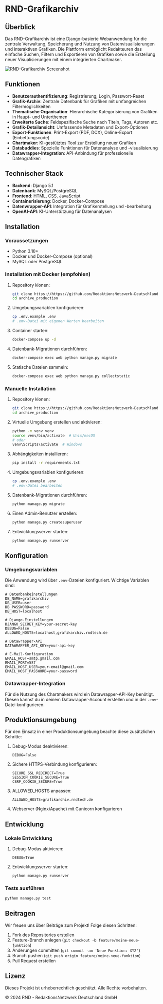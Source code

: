 # RND-Grafikarchiv

## Überblick

Das RND-Grafikarchiv ist eine Django-basierte Webanwendung für die zentrale Verwaltung, Speicherung und Nutzung von Datenvisualisierungen und interaktiven Grafiken. Die Plattform ermöglicht Redakteuren das einfache Suchen, Filtern und Exportieren von Grafiken sowie die Erstellung neuer Visualisierungen mit einem integrierten Chartmaker.

![RND-Grafikarchiv Screenshot](staticfiles/core/img/screenshot.png)

## Funktionen

- **Benutzerauthentifizierung**: Registrierung, Login, Passwort-Reset
- **Grafik-Archiv**: Zentrale Datenbank für Grafiken mit umfangreichen Filtermöglichkeiten
- **Thematische Organisation**: Hierarchische Kategorisierung von Grafiken in Haupt- und Unterthemen
- **Erweiterte Suche**: Feldspezifische Suche nach Titeln, Tags, Autoren etc.
- **Grafik-Detailansicht**: Umfassende Metadaten und Export-Optionen
- **Export-Funktionen**: Print-Export (PDF, DCX), Online-Export (Einbettungscode)
- **Chartmaker**: KI-gestütztes Tool zur Erstellung neuer Grafiken
- **Databuddies**: Spezielle Funktionen für Datenanalyse und -visualisierung
- **Datawrapper-Integration**: API-Anbindung für professionelle Datengrafiken

## Technischer Stack

- **Backend**: Django 5.1
- **Datenbank**: MySQL/PostgreSQL
- **Frontend**: HTML, CSS, JavaScript
- **Containerisierung**: Docker, Docker-Compose
- **Datenwrapper-API**: Integration für Grafikerstellung und -bearbeitung
- **OpenAI-API**: KI-Unterstützung für Datenanalysen

## Installation

### Voraussetzungen

- Python 3.10+
- Docker und Docker-Compose (optional)
- MySQL oder PostgreSQL

### Installation mit Docker (empfohlen)

1. Repository klonen:
   ```bash
   git clone https://https://github.com/RedaktionsNetzwerk-Deutschland/ddj_chartarchiv.git
   cd archive_production
   ```

2. Umgebungsvariablen konfigurieren:
   ```bash
   cp .env.example .env
   # .env-Datei mit eigenen Werten bearbeiten
   ```

3. Container starten:
   ```bash
   docker-compose up -d
   ```

4. Datenbank-Migrationen durchführen:
   ```bash
   docker-compose exec web python manage.py migrate
   ```

5. Statische Dateien sammeln:
   ```bash
   docker-compose exec web python manage.py collectstatic
   ```

### Manuelle Installation

1. Repository klonen:
   ```bash
   git clone https://https://github.com/RedaktionsNetzwerk-Deutschland/ddj_chartarchiv.git
   cd archive_production
   ```

2. Virtuelle Umgebung erstellen und aktivieren:
   ```bash
   python -m venv venv
   source venv/bin/activate  # Unix/macOS
   # oder
   venv\Scripts\activate  # Windows
   ```

3. Abhängigkeiten installieren:
   ```bash
   pip install -r requirements.txt
   ```

4. Umgebungsvariablen konfigurieren:
   ```bash
   cp .env.example .env
   # .env-Datei bearbeiten
   ```

5. Datenbank-Migrationen durchführen:
   ```bash
   python manage.py migrate
   ```

6. Einen Admin-Benutzer erstellen:
   ```bash
   python manage.py createsuperuser
   ```

7. Entwicklungsserver starten:
   ```bash
   python manage.py runserver
   ```

## Konfiguration

### Umgebungsvariablen

Die Anwendung wird über `.env`-Dateien konfiguriert. Wichtige Variablen sind:

```
# Datenbankeinstellungen
DB_NAME=grafikarchiv
DB_USER=user
DB_PASSWORD=password
DB_HOST=localhost

# Django-Einstellungen
DJANGO_SECRET_KEY=your-secret-key
DEBUG=False
ALLOWED_HOSTS=localhost,grafikarchiv.rndtech.de

# Datawrapper-API
DATAWRAPPER_API_KEY=your-api-key

# E-Mail-Konfiguration
EMAIL_HOST=smtp.gmail.com
EMAIL_PORT=587
EMAIL_HOST_USER=your-email@gmail.com
EMAIL_HOST_PASSWORD=your-password
```

### Datawrapper-Integration

Für die Nutzung des Chartmakers wird ein Datawrapper-API-Key benötigt. Diesen kannst du in deinem Datawrapper-Account erstellen und in der `.env`-Datei konfigurieren.

## Produktionsumgebung

Für den Einsatz in einer Produktionsumgebung beachte diese zusätzlichen Schritte:

1. Debug-Modus deaktivieren:
   ```
   DEBUG=False
   ```

2. Sichere HTTPS-Verbindung konfigurieren:
   ```
   SECURE_SSL_REDIRECT=True
   SESSION_COOKIE_SECURE=True
   CSRF_COOKIE_SECURE=True
   ```

3. ALLOWED_HOSTS anpassen:
   ```
   ALLOWED_HOSTS=grafikarchiv.rndtech.de
   ```

4. Webserver (Nginx/Apache) mit Gunicorn konfigurieren

## Entwicklung

### Lokale Entwicklung

1. Debug-Modus aktivieren:
   ```
   DEBUG=True
   ```

2. Entwicklungsserver starten:
   ```bash
   python manage.py runserver
   ```

### Tests ausführen

```bash
python manage.py test
```

## Beitragen

Wir freuen uns über Beiträge zum Projekt! Folge diesen Schritten:

1. Fork des Repositories erstellen
2. Feature-Branch anlegen (`git checkout -b feature/meine-neue-funktion`)
3. Änderungen committen (`git commit -am 'Neue Funktion: XYZ'`)
4. Branch pushen (`git push origin feature/meine-neue-funktion`)
5. Pull Request erstellen

## Lizenz

Dieses Projekt ist urheberrechtlich geschützt. Alle Rechte vorbehalten.

© 2024 RND - RedaktionsNetzwerk Deutschland GmbH
